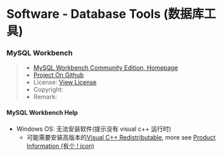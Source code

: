# Software - Database Tools (数据库工具)

### MySQL Workbench
> * [MySQL Workbench Community Edition, Homepage](https://www.mysql.com/products/community/)
> * [Project On Github](https://github.com/mysql/mysql-workbench)
> * License: [View License](https://github.com/mysql/mysql-workbench/blob/8.0/License.txt)
> * Copyright: 
> * Remark: 

#### MySQL Workbench Help
* Windows OS: 无法安装软件(提示没有 visual c++ 运行时)
  * 可能需要安装高版本的[Visual C++ Redistributable](https://support.microsoft.com/zh-cn/help/2977003/the-latest-supported-visual-c-downloads), more see [Product Information (有个 ! icon)](https://dev.mysql.com/downloads/workbench/)
